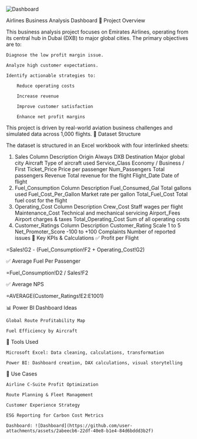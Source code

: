![Dashboard](https://github.com/user-attachments/assets/d7b7be63-88e2-41e7-b8dd-2d5dd9e139d4)

Airlines Business Analysis Dashboard
🚀 Project Overview

This business analysis project focuses on Emirates Airlines, operating from its central hub in Dubai (DXB) to major global cities. The primary objectives are to:

    Diagnose the low profit margin issue.

    Analyze high customer expectations.

    Identify actionable strategies to:

        Reduce operating costs

        Increase revenue

        Improve customer satisfaction

        Enhance net profit margins

This project is driven by real-world aviation business challenges and simulated data across 1,000 flights.
📁 Dataset Structure

The dataset is structured in an Excel workbook with four interlinked sheets:
1. Sales
Column	Description
Origin	Always DXB
Destination	Major global city
Aircraft	Type of aircraft used
Service_Class	Economy / Business / First
Ticket_Price	Price per passenger
Num_Passengers	Total passengers
Revenue	Total revenue for the flight
Flight_Date	Date of flight
2. Fuel_Consumption
Column	Description
Fuel_Consumed_Gal	Total gallons used
Fuel_Cost_Per_Gallon	Market rate per gallon
Total_Fuel_Cost	Total fuel cost for the flight
3. Operating_Cost
Column	Description
Crew_Cost	Staff wages per flight
Maintenance_Cost	Technical and mechanical servicing
Airport_Fees	Airport charges & taxes
Total_Operating_Cost	Sum of all operating costs
4. Customer_Ratings
Column	Description
Customer_Rating	Scale 1 to 5
Net_Promoter_Score	-100 to +100
Complaints	Number of reported issues
🧠 Key KPIs & Calculations
✅ Profit per Flight

=Sales!G2 - (Fuel_Consumption!F2 + Operating_Cost!G2)

✅ Average Fuel Per Passenger

=Fuel_Consumption!D2 / Sales!F2

✅ Average NPS

=AVERAGE(Customer_Ratings!E2:E1001)

📊 Power BI Dashboard Ideas

    Global Route Profitability Map

    Fuel Efficiency by Aircraft

  

🧰 Tools Used

    Microsoft Excel: Data cleaning, calculations, transformation

    Power BI: Dashboard creation, DAX calculations, visual storytelling


🧩 Use Cases

    Airline C-Suite Profit Optimization

    Route Planning & Fleet Management

    Customer Experience Strategy

    ESG Reporting for Carbon Cost Metrics

    Dashboard: ![Dashboard](https://github.com/user-attachments/assets/2abeecb6-22df-40e8-b1e4-84d6bddd3b2f)
    
